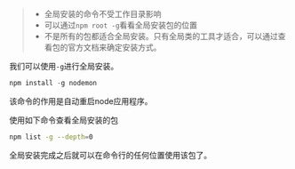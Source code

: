 > - 全局安装的命令不受工作目录影响
> - 可以通过`npm root -g`看看全局安装包的位置
> - 不是所有的包都适合全局安装。只有全局类的工具才适合，可以通过查看包的官方文档来确定安装方式。

我们可以使用`-g`进行全局安装。
```js
npm install -g nodemon
```
该命令的作用是自动重启node应用程序。

使用如下命令查看全局安装的包
```bash
npm list -g --depth=0
```

全局安装完成之后就可以在命令行的任何位置使用该包了。